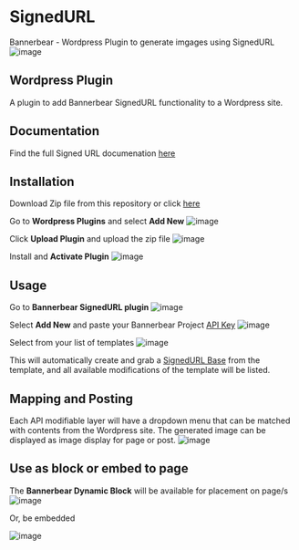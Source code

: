 # SignedURL
Bannerbear - Wordpress Plugin to generate imgages using SignedURL
![image](https://user-images.githubusercontent.com/93692203/202110910-ff81b893-00e7-4429-ade8-3b2cb2a38c58.png)

## Wordpress Plugin

A plugin to add Bannerbear SignedURL functionality to a Wordpress site.

## Documentation

Find the full Signed URL documenation [here](https://github.com/yongfook/bannerbear-signed-url-examples#on-demand-signed-urls)

## Installation

Download Zip file from this repository or click [here](https://github.com/BannerbearHQ/wp-bannerbear/archive/refs/heads/main.zip)

Go to **Wordpress Plugins** and select **Add New**
![image](https://user-images.githubusercontent.com/93692203/202097624-c31979c2-1972-40e5-aa57-b3e78c74be6c.png)

Click **Upload Plugin** and upload the zip file
![image](https://user-images.githubusercontent.com/93692203/202097949-cc673d0e-6146-41b8-a953-97402d45fe21.png)

Install and **Activate Plugin**
![image](https://user-images.githubusercontent.com/93692203/202098866-0c8783af-e7c1-4d78-a986-5bb81906c32f.png)

## Usage

Go to **Bannerbear SignedURL plugin**
![image](https://user-images.githubusercontent.com/93692203/202099229-b3118a62-0d79-4908-9422-58aab9b8ad5b.png)

Select **Add New** and paste your Bannerbear Project [API Key](https://www.bannerbear.com/help/articles/64-where-do-i-get-my-api-key/)
![image](https://user-images.githubusercontent.com/93692203/202099548-6eb51f95-c70f-4468-aa2c-c5acf3cb2f23.png)

Select from your list of templates
![image](https://user-images.githubusercontent.com/93692203/202101393-d9272027-a235-44a9-8da8-5751a4403899.png)

This will automatically create and grab a [SignedURL Base](https://www.bannerbear.com/help/articles/179-generate-images-using-signed-urls/) from the template, and all available modifications of the template will be listed.

## Mapping and Posting

Each API modifiable layer will have a dropdown menu that can be matched with contents from the Wordpress site. The generated image can be displayed as image display for page or post.
![image](https://user-images.githubusercontent.com/93692203/202102359-b0344407-1579-47a9-91b1-7c8a87dbfa82.png)

## Use as block or embed to page

The **Bannerbear Dynamic Block** will be available for placement on page/s
![image](https://user-images.githubusercontent.com/93692203/202103317-75392c32-4bf7-41aa-8282-f82c5e67981a.png)

Or, be embedded

![image](https://user-images.githubusercontent.com/93692203/202103628-a7bc2133-2745-4829-903b-e26ccef597c4.png)
